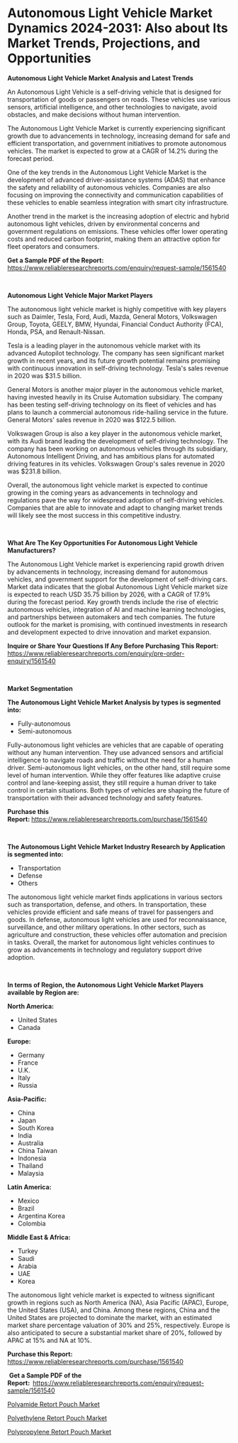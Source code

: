 <p><h1>Autonomous Light Vehicle Market Dynamics 2024-2031: Also about Its Market Trends, Projections, and Opportunities</h1></p><p><strong>Autonomous Light Vehicle Market Analysis and Latest Trends</strong></p>
<p><p>An Autonomous Light Vehicle is a self-driving vehicle that is designed for transportation of goods or passengers on roads. These vehicles use various sensors, artificial intelligence, and other technologies to navigate, avoid obstacles, and make decisions without human intervention.</p><p>The Autonomous Light Vehicle Market is currently experiencing significant growth due to advancements in technology, increasing demand for safe and efficient transportation, and government initiatives to promote autonomous vehicles. The market is expected to grow at a CAGR of 14.2% during the forecast period.</p><p>One of the key trends in the Autonomous Light Vehicle Market is the development of advanced driver-assistance systems (ADAS) that enhance the safety and reliability of autonomous vehicles. Companies are also focusing on improving the connectivity and communication capabilities of these vehicles to enable seamless integration with smart city infrastructure.</p><p>Another trend in the market is the increasing adoption of electric and hybrid autonomous light vehicles, driven by environmental concerns and government regulations on emissions. These vehicles offer lower operating costs and reduced carbon footprint, making them an attractive option for fleet operators and consumers.</p></p>
<p><strong>Get a Sample PDF of the Report:&nbsp;</strong> <a href="https://www.reliableresearchreports.com/enquiry/request-sample/1561540">https://www.reliableresearchreports.com/enquiry/request-sample/1561540</a></p>
<p>&nbsp;</p>
<p><strong>Autonomous Light Vehicle Major Market Players</strong></p>
<p><p>The autonomous light vehicle market is highly competitive with key players such as Daimler, Tesla, Ford, Audi, Mazda, General Motors, Volkswagen Group, Toyota, GEELY, BMW, Hyundai, Financial Conduct Authority (FCA), Honda, PSA, and Renault-Nissan. </p><p>Tesla is a leading player in the autonomous vehicle market with its advanced Autopilot technology. The company has seen significant market growth in recent years, and its future growth potential remains promising with continuous innovation in self-driving technology. Tesla's sales revenue in 2020 was $31.5 billion.</p><p>General Motors is another major player in the autonomous vehicle market, having invested heavily in its Cruise Automation subsidiary. The company has been testing self-driving technology on its fleet of vehicles and has plans to launch a commercial autonomous ride-hailing service in the future. General Motors' sales revenue in 2020 was $122.5 billion.</p><p>Volkswagen Group is also a key player in the autonomous vehicle market, with its Audi brand leading the development of self-driving technology. The company has been working on autonomous vehicles through its subsidiary, Autonomous Intelligent Driving, and has ambitious plans for automated driving features in its vehicles. Volkswagen Group's sales revenue in 2020 was $231.8 billion.</p><p>Overall, the autonomous light vehicle market is expected to continue growing in the coming years as advancements in technology and regulations pave the way for widespread adoption of self-driving vehicles. Companies that are able to innovate and adapt to changing market trends will likely see the most success in this competitive industry.</p></p>
<p>&nbsp;</p>
<p><strong>What Are The Key Opportunities For Autonomous Light Vehicle Manufacturers?</strong></p>
<p><p>The Autonomous Light Vehicle market is experiencing rapid growth driven by advancements in technology, increasing demand for autonomous vehicles, and government support for the development of self-driving cars. Market data indicates that the global Autonomous Light Vehicle market size is expected to reach USD 35.75 billion by 2026, with a CAGR of 17.9% during the forecast period. Key growth trends include the rise of electric autonomous vehicles, integration of AI and machine learning technologies, and partnerships between automakers and tech companies. The future outlook for the market is promising, with continued investments in research and development expected to drive innovation and market expansion.</p></p>
<p><strong>Inquire or Share Your Questions If Any Before Purchasing This Report:</strong> <a href="https://www.reliableresearchreports.com/enquiry/pre-order-enquiry/1561540">https://www.reliableresearchreports.com/enquiry/pre-order-enquiry/1561540</a></p>
<p>&nbsp;</p>
<p><strong>Market Segmentation</strong></p>
<p><strong>The Autonomous Light Vehicle Market Analysis by types is segmented into:</strong></p>
<p><ul><li>Fully-autonomous</li><li>Semi-autonomous</li></ul></p>
<p><p>Fully-autonomous light vehicles are vehicles that are capable of operating without any human intervention. They use advanced sensors and artificial intelligence to navigate roads and traffic without the need for a human driver. Semi-autonomous light vehicles, on the other hand, still require some level of human intervention. While they offer features like adaptive cruise control and lane-keeping assist, they still require a human driver to take control in certain situations. Both types of vehicles are shaping the future of transportation with their advanced technology and safety features.</p></p>
<p><strong>Purchase this Report:&nbsp;</strong><a href="https://www.reliableresearchreports.com/purchase/1561540">https://www.reliableresearchreports.com/purchase/1561540</a></p>
<p>&nbsp;</p>
<p><strong>The Autonomous Light Vehicle Market Industry Research by Application is segmented into:</strong></p>
<p><ul><li>Transportation</li><li>Defense</li><li>Others</li></ul></p>
<p><p>The autonomous light vehicle market finds applications in various sectors such as transportation, defense, and others. In transportation, these vehicles provide efficient and safe means of travel for passengers and goods. In defense, autonomous light vehicles are used for reconnaissance, surveillance, and other military operations. In other sectors, such as agriculture and construction, these vehicles offer automation and precision in tasks. Overall, the market for autonomous light vehicles continues to grow as advancements in technology and regulatory support drive adoption.</p></p>
<p>&nbsp;</p>
<p><strong>In terms of Region, the Autonomous Light Vehicle Market Players available by Region are:</strong></p>
<p>
    <p> <strong> North America: </strong>
        <ul>
            <li>United States</li>
            <li>Canada</li>
        </ul>
        </p> 
    <p> <strong> Europe: </strong>
        <ul>
            <li>Germany</li>
            <li>France</li>
            <li>U.K.</li>
            <li>Italy</li>
            <li>Russia</li>
        </ul>
        </p> 
    <p> <strong> Asia-Pacific: </strong>
        <ul>
            <li>China</li>
            <li>Japan</li>
            <li>South Korea</li>
            <li>India</li>
            <li>Australia</li>
            <li>China Taiwan</li>
            <li>Indonesia</li>
            <li>Thailand</li>
            <li>Malaysia</li>
        </ul>
        </p> 
    <p> <strong> Latin America: </strong>
        <ul>
            <li>Mexico</li>
            <li>Brazil</li>
            <li>Argentina Korea</li>
            <li>Colombia</li>
        </ul>
        </p> 
    <p> <strong> Middle East & Africa: </strong>
        <ul>
            <li>Turkey</li>
            <li>Saudi</li>
            <li>Arabia</li>
            <li>UAE</li>
            <li>Korea</li>
        </ul>
    </p>
    </p>
<p><p>The autonomous light vehicle market is expected to witness significant growth in regions such as North America (NA), Asia Pacific (APAC), Europe, the United States (USA), and China. Among these regions, China and the United States are projected to dominate the market, with an estimated market share percentage valuation of 30% and 25%, respectively. Europe is also anticipated to secure a substantial market share of 20%, followed by APAC at 15% and NA at 10%.</p></p>
<p><strong>Purchase this Report: </strong><a href="https://www.reliableresearchreports.com/purchase/1561540">https://www.reliableresearchreports.com/purchase/1561540</a></p>
<p>&nbsp;<strong>Get a Sample PDF of the Report:&nbsp;&nbsp;</strong><a href="https://www.reliableresearchreports.com/enquiry/request-sample/1561540">https://www.reliableresearchreports.com/enquiry/request-sample/1561540</a></p>
<p><strong></strong></p>
<p><p><a href="https://view.publitas.com/reportprime-1/polyamide-retort-pouch-market-provides-a-comprehensive-analysis-including-a-macro-overview-of-the-market-as-well-as-micro-details-such-as-market-size-and-competitive-landscape/">Polyamide Retort Pouch Market</a></p><p><a href="https://view.publitas.com/reportprime-1/polyethylene-retort-pouch-market-size-growing-and-forecasted-for-period-from-2023-2030-and-provides-complete-market-analysis-of-this-market/">Polyethylene Retort Pouch Market</a></p><p><a href="https://view.publitas.com/reportprime-1/polypropylene-retort-pouch-market-size-growth-outlook-from-2023-to-2030-projecting-at-markets-trends-analysis-by-application-regional-outlook-and-revenue/">Polypropylene Retort Pouch Market</a></p></p>